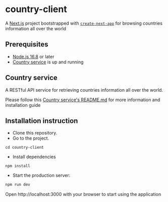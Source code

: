 # country-client

A [Next.js](https://nextjs.org/) project bootstrapped with [`create-next-app`](https://github.com/vercel/next.js/tree/canary/packages/create-next-app) for browsing countries information all over the world

## Prerequisites

- [Node.js 16.8](https://nodejs.org/en/) or later
- [Country service](https://github.com/AnhNguyenMaiHoang219/country-service) is up and running

## Country service

A RESTful API service for retrieving countries information all over the world.

Please follow this [Country service's README.md](https://github.com/AnhNguyenMaiHoang219/country-service) for more information and installation guide

## Installation instruction

- Clone this repository.
- Go to the project.

```
cd country-client
```

- Install dependencies

```
npm install
```

- Start the production server:

```bash
npm run dev
```

Open http://localhost:3000 with your browser to start using the application
